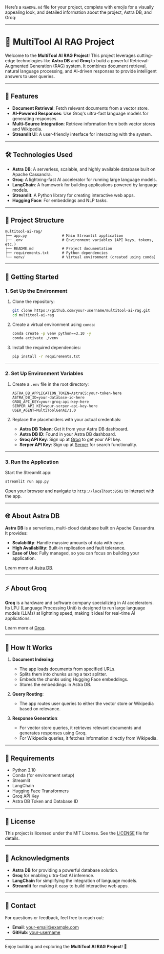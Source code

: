 Here’s a `README.md` file for your project, complete with emojis for a visually appealing look, and detailed information about the project, Astra DB, and Groq:

---

# 🚀 MultiTool AI RAG Project

Welcome to the **MultiTool AI RAG Project**! This project leverages cutting-edge technologies like **Astra DB** and **Groq** to build a powerful Retrieval-Augmented Generation (RAG) system. It combines document retrieval, natural language processing, and AI-driven responses to provide intelligent answers to user queries.

---

## 🌟 Features

- **Document Retrieval**: Fetch relevant documents from a vector store.
- **AI-Powered Responses**: Use Groq's ultra-fast language models for generating responses.
- **Multi-Source Integration**: Retrieve information from both vector stores and Wikipedia.
- **Streamlit UI**: A user-friendly interface for interacting with the system.

---

## 🛠️ Technologies Used

- **Astra DB**: A serverless, scalable, and highly available database built on Apache Cassandra.
- **Groq**: A lightning-fast AI accelerator for running large language models.
- **LangChain**: A framework for building applications powered by language models.
- **Streamlit**: A Python library for creating interactive web apps.
- **Hugging Face**: For embeddings and NLP tasks.

---

## 📂 Project Structure

```
multitool-ai-rag/
├── app.py                # Main Streamlit application
├── .env                  # Environment variables (API keys, tokens, etc.)
├── README.md             # Project documentation
├── requirements.txt      # Python dependencies
└── venv/                 # Virtual environment (created using conda)
```

---

## 🚀 Getting Started

### 1. **Set Up the Environment**

1. Clone the repository:
   ```bash
   git clone https://github.com/your-username/multitool-ai-rag.git
   cd multitool-ai-rag
   ```

2. Create a virtual environment using `conda`:
   ```bash
   conda create -p venv python==3.10 -y
   conda activate ./venv
   ```

3. Install the required dependencies:
   ```bash
   pip install -r requirements.txt
   ```

---

### 2. **Set Up Environment Variables**

1. Create a `.env` file in the root directory:
   ```plaintext
   ASTRA_DB_APPLICATION_TOKEN=AstraCS:your-token-here
   ASTRA_DB_ID=your-database-id-here
   GROQ_API_KEY=your-groq-api-key-here
   SERPER_API_KEY=your-serper-api-key-here
   USER_AGENT=MultiToolGenAI/1.0
   ```

2. Replace the placeholders with your actual credentials:
   - **Astra DB Token**: Get it from your Astra DB dashboard.
   - **Astra DB ID**: Found in your Astra DB dashboard.
   - **Groq API Key**: Sign up at [Groq](https://groq.com/) to get your API key.
   - **Serper API Key**: Sign up at [Serper](https://serper.dev/) for search functionality.

---

### 3. **Run the Application**

Start the Streamlit app:
```bash
streamlit run app.py
```

Open your browser and navigate to `http://localhost:8501` to interact with the app.

---

## 🌐 About Astra DB

**Astra DB** is a serverless, multi-cloud database built on Apache Cassandra. It provides:
- **Scalability**: Handle massive amounts of data with ease.
- **High Availability**: Built-in replication and fault tolerance.
- **Ease of Use**: Fully managed, so you can focus on building your application.

Learn more at [Astra DB](https://astra.datastax.com/).

---

## ⚡ About Groq

**Groq** is a hardware and software company specializing in AI accelerators. Its LPU (Language Processing Unit) is designed to run large language models (LLMs) at lightning speed, making it ideal for real-time AI applications.

Learn more at [Groq](https://groq.com/).

---

## 📝 How It Works

1. **Document Indexing**:
   - The app loads documents from specified URLs.
   - Splits them into chunks using a text splitter.
   - Embeds the chunks using Hugging Face embeddings.
   - Stores the embeddings in Astra DB.

2. **Query Routing**:
   - The app routes user queries to either the vector store or Wikipedia based on relevance.

3. **Response Generation**:
   - For vector store queries, it retrieves relevant documents and generates responses using Groq.
   - For Wikipedia queries, it fetches information directly from Wikipedia.

---

## 📜 Requirements

- Python 3.10
- Conda (for environment setup)
- Streamlit
- LangChain
- Hugging Face Transformers
- Groq API Key
- Astra DB Token and Database ID

---

## 📄 License

This project is licensed under the MIT License. See the [LICENSE](LICENSE) file for details.

---

## 🙏 Acknowledgments

- **Astra DB** for providing a powerful database solution.
- **Groq** for enabling ultra-fast AI inference.
- **LangChain** for simplifying the integration of language models.
- **Streamlit** for making it easy to build interactive web apps.

---

## 📧 Contact

For questions or feedback, feel free to reach out:
- **Email**: your-email@example.com
- **GitHub**: [your-username](https://github.com/your-username)

---

Enjoy building and exploring the **MultiTool AI RAG Project**! 🎉